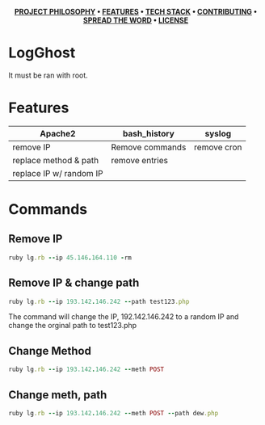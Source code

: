 
<div align="center">

**[PROJECT PHILOSOPHY](https://github.com/chroline/well_app#-project-philosophy) • 
[FEATURES](https://github.com/Michael-Meade/LogGhost/blob/main/README.md#features) • 
[TECH STACK](https://github.com/chroline/well_app#-tech-stack) • 
[CONTRIBUTING](https://github.com/chroline/well_app#%EF%B8%8F-contributing) • 
[SPREAD THE WORD](https://github.com/chroline/well_app#-spread-the-word) • 
[LICENSE](https://github.com/chroline/well_app#%EF%B8%8F-license)**

</div>

# LogGhost

It must be ran with root. 

# Features

|  Apache2 	|   bash_history	|   syslog	      |    
|---	      |---	            |---	            | 
| remove IP	| Remove commands |  remove cron  	|   	
| replace method & path  	    |   remove entries|   	 
| replace IP w/ random IP     |   	            |

# Commands
## Remove IP
```ruby
ruby lg.rb --ip 45.146.164.110 -rm
```

## Remove IP & change path
```ruby
ruby lg.rb --ip 193.142.146.242 --path test123.php
```
The command will change the IP, 192.142.146.242 to a random IP and change the orginal path to test123.php


## Change Method
```ruby
ruby lg.rb --ip 193.142.146.242 --meth POST
```

## Change meth, path
```ruby
ruby lg.rb --ip 193.142.146.242 --meth POST --path dew.php
```
